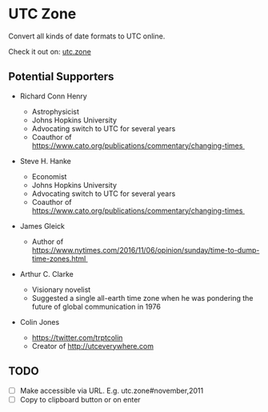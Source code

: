 # UTC Zone

Convert all kinds of date formats to UTC online.

Check it out on: [utc.zone](http://utc.zone)


## Potential Supporters

- Richard Conn Henry
    - Astrophysicist
    - Johns Hopkins University
    - Advocating switch to UTC for several years
    - Coauthor of https://www.cato.org/publications/commentary/changing-times 

- Steve H. Hanke
    - Economist
    - Johns Hopkins University
    - Advocating switch to UTC for several years
    - Coauthor of https://www.cato.org/publications/commentary/changing-times 

- James Gleick
    - Author of https://www.nytimes.com/2016/11/06/opinion/sunday/time-to-dump-time-zones.html 

- Arthur C. Clarke
    - Visionary novelist
    - Suggested a single all-earth time zone
      when he was pondering the future of global communication in 1976 

- Colin Jones
    - https://twitter.com/trptcolin
    - Creator of http://utceverywhere.com



## TODO

- [ ] Make accessible via URL. E.g. utc.zone#november,2011
- [ ] Copy to clipboard button or on enter
